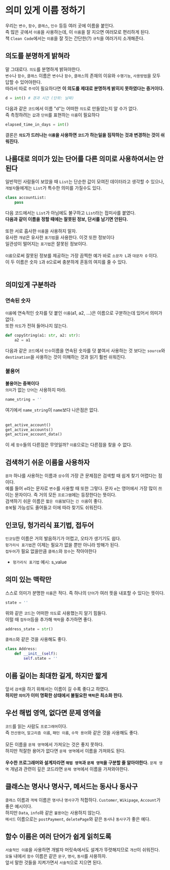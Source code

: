# 의미 있게 이름 정하기
우리는 `변수`, `함수`, `클래스`, `인수` 등등 여러 곳에 이름을 붙인다.<br/>
즉 많은 곳에서 `이름`을 사용하는데, 이 `이름`을 잘 지으면 여러모로 편리하게 된다.<br/>
책 `Clean Code`에서는 `이름`을 잘 짓는 간단한(?) `규칙`을 여러가지 소개해준다.<br/>
## 의도를 분명하게 밝혀라
말 그대로다. `의도`를 분명하게 밝혀야한다.<br/>
`변수`나 `함수`, `클래스` 이름은 `변수`나 `함수`, `클래스`의 존재의 이유와 `수행기능`, `사용방법`을 모두 답할 수 있어야한다.<br/>
따라서 따로 `주석`이 필요하다면 __이 의도를 제대로 분명하게 밝히지 못하였다는 증거이다.__<br/>
```python
d = int() # 경과 시간 (단위: 날짜)
```
다음과 같은 `코드`에서 이름 "d"는 어떠한 `의도`로 만들었는지 알 수가 없다.<br/>
즉 측정하려는 `값`과 `단위`를 표현하는 `이름`이 필요하다<br/>
```python
elapsed_time_in_days = int()
```
결론은 __`의도`가 드러나는 `이름`을 사용하면 `코드`가 하는일을 짐작하는 것과 변경하는 것이 쉬워진다.__<br/>

## 나름대로 의미가 있는 단어를 다른 의미로 사용하여서는 안된다
일반적인 사람들이 보았을 때 `List`는 단순한 값이 모여진 데이터라고 생각할 수 있으나, `개발자`들에게는 `List`가 특수한 의미를 가질수도 있다.<br/>
```python
class accountList:
    pass
```
다음 코드에서는 `List`가 아님에도 불구하고 `List`라는 접미사를 붙였다.<br/>
__다음과 같이 이름을 정할 때에는 잘못된 정보, 단서를 남기면 안된다.__<br/>
<br/>
또한 서로 흡사한 `이름`을 사용하지 말자.<br/>
유사한 `개념`은 유사한 `표기법`을 사용한다. 이것 또한 정보이다<br/>
일관성이 떨어지는 `표기법`은 잘못된 정보이다.<br/>
<br/>
`이름`으로써 잘못된 정보를 제공하는 가장 끔찍한 예가 바로 `소문자 L`과 `대문자 O` 이다.<br/>
이 두 이름은 숫자 `1`과 `0`으로써 충분하게 혼동의 여지를 줄 수 있다.<br/>
<br/>
## 의미있게 구분하라
### 연속된 숫자
`이름`에 연속적인 숫자를 덧 붙인 `이름`(a1, a2, ...)은 이름으로 구분하는데 있어서 의미가 없다.<br/>
또한 `의도`가 전혀 들어나지 않는다.<br/>
```python
def copyString(a1: str, a2: str):
    a2 = a1
```
다음과 같은 `코드`에서 `인수`이름을 연속된 숫자를 덧 붙여서 사용하는 것 보다는 `source`와 `destination`을 사용하는 것이 이해하는 것과 읽기 훨씬 쉬워진다.<br/>

### 불용어
__불용어는 중복이다__<br/>
`의미`가 없는 `단어`는 사용하지 마라.<br/>
```python
name_string = ''
```
여기에서 `name_string`이 `name`보다 나은점은 없다.<br/>
<br/>
```python
get_active_account()
get_active_accounts()
get_active_account_data()
```
이 세 `함수`들의 다른점은 무엇일까? `이름`으로는 다른점을 찾을 수 없다.<br/>

## 검색하기 쉬운 이름을 사용하자
`문자` 하나를 사용하는 이름과 `상수`의 가장 큰 문제점은 검색할 때 쉽게 찾기 어렵다는 점이다.<br/>
예를 들어 `e`라는 문자로 `변수`를 사용할 때 또한 그렇다. 문자 `e`는 영어에서 가장 많이 쓰이는 문자이다. 즉 거의 모든 `프로그램`에는 등장한다는 뜻이다.<br/>
검색하기 쉬운 이름은 `짧은 이름`보다는 `긴 이름`이 좋다.<br/>
`중복`될 가능성도 줄어들고 이에 따라 찾기도 쉬워진다.<br/>

## 인코딩, 헝가리식 표기법, 접두어
`인코딩`한 이름은 거의 발음하기가 어렵고, 오타가 생기기도 쉽다.<br/>
`헝가리식 표기법`은 이제는 필요가 없을 뿐만 아니라 방해가 된다.<br/>
`접두어`가 필요 없을만큼 `클래스`와 `함수`는 작아야한다<br/>
* `헝가리식 표기법` 예시: s_value

## 의미 있는 맥락만
스스로 의미가 분명한 `이름`은 적다. 즉 하나의 `단어`가 여러 뜻을 내포할 수 있다는 뜻이다.<br/>
```python
state = ''
```
위와 같은 `코드`는 어떠한 `의도`로 사용했는지 알기 힘들다.<br/>
이럴 때 `접두어`등을 추가해 `맥락`을 추가하면 좋다.<br/>
```python
address_state = str()
```
`클래스`와 같은 것을 사용해도 좋다.
```python
class Address:
    def __init__(self):
        self.state = ''
```

## 이름 길이는 최대한 길게, 하지만 짧게
앞서 `검색`을 하기 위해서는 이름이 길 수록 좋다고 하였다.<br/>
__하지만 `의미`가 이미 명확한 상태에서 불필요한 `맥락`은 최소화 한다.__<br/>

## 우선 해법 영역, 없다면 문제 영역을
`코드`를 읽는 사람도 `프로그래머`이다.<br/>
즉 `전산용어`, `알고리즘 이름`, `패턴 이름`, `수학 용어`와 같은 것을 사용해도 좋다.<br/>
<br/>
모든 이름을 `문제 영역`에서 가져오는 것은 좋지 못하다.<br/>
하지만 적잘한 용어가 없다면 `문제 영역`에서 이름을 가져와도 된다.<br/>
<br/>
__우수한 프로그래머와 설계자라면 `해법 영역`과 `문제 영역`을 구분할 줄 알아야한다.__
`문제 영역` 개념과 관련이 깊은 코드라면 `문제 영역`에서 이름을 가져와야한다.<br/>

## 클래스는 명사나 명사구, 메서드는 동사나 동사구
`클래스` 이름과 `객체` 이름은 `명사`나 `명사구`가 적합하다. `Customer`, `Wikipage`, `Account`가 좋은 예시이다.<br/>
하지만 `Data`, `info`와 같은 `불용어`는 사용하지 않는다.<br/>
`메서드` 이름으로는 `postPayment`, `deletePage`와 같은 `동사`나 `동사구`가 좋은 예다.<br/>

## 함수 이름은 여러 단어가 쉽게 읽히도록
`서술적인 이름`을 사용하면 개발자 머릿속에서도 설계가 뚜렷해지므로 `개선`이 쉬워진다.<br/>
`모듈` 내에서 `함수` 이름은 같은 `문구`, `명사`, `동사`를 사용하자.<br/>
앞서 말한 것들을 지켜가면서 `서술적`으로 지으면 된다.

